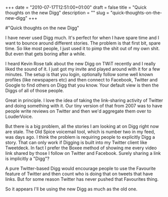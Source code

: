 +++
date = "2010-07-17T12:51:00+01:00"
draft = false
title = "Quick thoughts on the new Digg"
description = ""
slug = "quick-thoughts-on-the-new-digg"
+++

#"Quick thoughts on the new Digg"


 <p>I have never used Digg much. It's perfect for when I have spare time and I want to bounce around different stories. The problem is that first bit, spare time. So like most people, I just used it to pimp the shit out of my own shit. But even that gets boring after a while.</p>
<p />
<div>I heard Kevin Rose talk about the new Digg on TWiT recently and I really liked the sound of it. I just got my invite and played around with it for a few minutes. The setup is that you login, optionally follow some well known profiles (like newspapers etc) and then connect to Facebook, Twitter and Google to find others on Digg that you know. Your default view is then the Diggs of all of those people.</div>
<p />
<div>Great in principle. I love the idea of taking the link-sharing activity of Twitter and doing something with it. Our tiny version of that from 2007 was to have people write reviews on Twitter and then we'd aggregate them over to LouderVoice.</div>
<p />
<div>But there is a big problem, all the stories I am looking at on Digg right now are stale. The Old Spice voicemail tool, which is number two in my feed, was days ago. I think the problem is requiring people to explicitly Digg a story. That can only work if Digging is built into my Twitter client like Tweetdeck. In fact I prefer the Boxee method of showing me every video link shared by those I follow on Twitter and Facebook. Surely sharing a link is implicitly a "Digg"?</div>
<p />
<div>A pure Twitter-based Digg would encourage people to use the Favourite feature of Twitter and then count who is doing that on tweets that have links. But for some reason Twitter has never pushed that Favourites thing.</div>
<p />
<div>So it appears I'll be using the new Digg as much as the old one.</div>
<div></div>
 